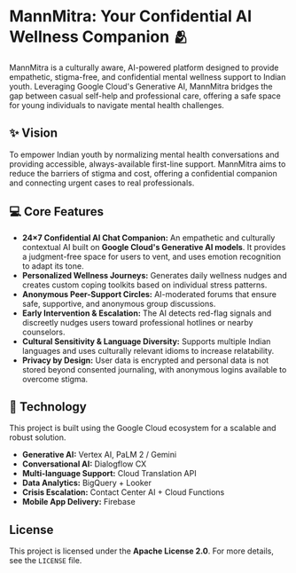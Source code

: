 
# MannMitra: Your Confidential AI Wellness Companion 🫂

MannMitra is a culturally aware, AI-powered platform designed to provide empathetic, stigma-free, and confidential mental wellness support to Indian youth. Leveraging Google Cloud's Generative AI, MannMitra bridges the gap between casual self-help and professional care, offering a safe space for young individuals to navigate mental health challenges.

## ✨ **Vision**

To empower Indian youth by normalizing mental health conversations and providing accessible, always-available first-line support. MannMitra aims to reduce the barriers of stigma and cost, offering a confidential companion and connecting urgent cases to real professionals.

## 💻 **Core Features**

* **24×7 Confidential AI Chat Companion:** An empathetic and culturally contextual AI built on **Google Cloud's Generative AI models**. It provides a judgment-free space for users to vent, and uses emotion recognition to adapt its tone.
* **Personalized Wellness Journeys:** Generates daily wellness nudges and creates custom coping toolkits based on individual stress patterns.
* **Anonymous Peer-Support Circles:** AI-moderated forums that ensure safe, supportive, and anonymous group discussions.
* **Early Intervention & Escalation:** The AI detects red-flag signals and discreetly nudges users toward professional hotlines or nearby counselors.
* **Cultural Sensitivity & Language Diversity:** Supports multiple Indian languages and uses culturally relevant idioms to increase relatability.
* **Privacy by Design:** User data is encrypted and personal data is not stored beyond consented journaling, with anonymous logins available to overcome stigma.

## 🚀 **Technology**

This project is built using the Google Cloud ecosystem for a scalable and robust solution.

* **Generative AI:** Vertex AI, PaLM 2 / Gemini
* **Conversational AI:** Dialogflow CX
* **Multi-language Support:** Cloud Translation API
* **Data Analytics:** BigQuery + Looker
* **Crisis Escalation:** Contact Center AI + Cloud Functions
* **Mobile App Delivery:** Firebase

## **License**

This project is licensed under the **Apache License 2.0**. For more details, see the `LICENSE` file.

